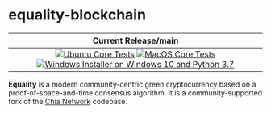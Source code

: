 # equality-blockchain

| Current Release/main | 
|         :---:          
| [![Ubuntu Core Tests](https://github.com/Equality-Network/Equality-blockchain/actions/workflows/build-test-ubuntu-core.yml/badge.svg)](https://github.com/Equality-Network/Equality-blockchain/actions/workflows/build-test-ubuntu-core.yml) [![MacOS Core Tests](https://github.com/Equality-Network/Equality-blockchain/actions/workflows/build-test-macos-core.yml/badge.svg)](https://github.com/Equality-Network/Equality-blockchain/actions/workflows/build-test-macos-core.yml) [![Windows Installer on Windows 10 and Python 3.7](https://github.com/Equality-Network/Equality-blockchain/actions/workflows/build-windows-installer.yml/badge.svg)](https://github.com/Equality-Network/Equality-blockchain/actions/workflows/build-windows-installer.yml)  |

**Equality** is a modern community-centric green cryptocurrency based on a proof-of-space-and-time consensus algorithm. It is a community-supported fork of the [Chia Network](https://github.com/Chia-Network/chia-blockchain) codebase.

